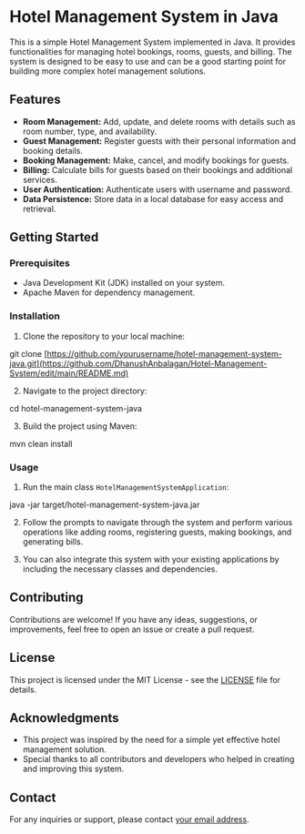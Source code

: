 # Hotel Management System in Java

This is a simple Hotel Management System implemented in Java. It provides functionalities for managing hotel bookings, rooms, guests, and billing. The system is designed to be easy to use and can be a good starting point for building more complex hotel management solutions.

## Features

- **Room Management:** Add, update, and delete rooms with details such as room number, type, and availability.
- **Guest Management:** Register guests with their personal information and booking details.
- **Booking Management:** Make, cancel, and modify bookings for guests.
- **Billing:** Calculate bills for guests based on their bookings and additional services.
- **User Authentication:** Authenticate users with username and password.
- **Data Persistence:** Store data in a local database for easy access and retrieval.

## Getting Started

### Prerequisites

- Java Development Kit (JDK) installed on your system.
- Apache Maven for dependency management.

### Installation

1. Clone the repository to your local machine:

git clone [https://github.com/yourusername/hotel-management-system-java.git](https://github.com/DhanushAnbalagan/Hotel-Management-System/edit/main/README.md)


2. Navigate to the project directory:

cd hotel-management-system-java


3. Build the project using Maven:

mvn clean install


### Usage

1. Run the main class `HotelManagementSystemApplication`:

java -jar target/hotel-management-system-java.jar


2. Follow the prompts to navigate through the system and perform various operations like adding rooms, registering guests, making bookings, and generating bills.

3. You can also integrate this system with your existing applications by including the necessary classes and dependencies.

## Contributing

Contributions are welcome! If you have any ideas, suggestions, or improvements, feel free to open an issue or create a pull request.

## License

This project is licensed under the MIT License - see the [LICENSE](LICENSE) file for details.

## Acknowledgments

- This project was inspired by the need for a simple yet effective hotel management solution.
- Special thanks to all contributors and developers who helped in creating and improving this system.

## Contact

For any inquiries or support, please contact [your email address](dhanushanbu12@gmail.com).



